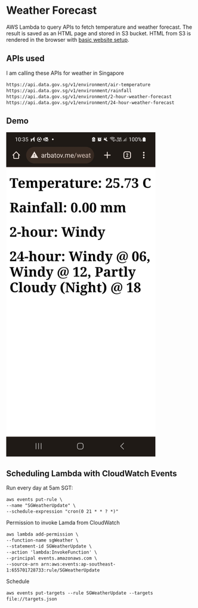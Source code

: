 # Weather Forecast

AWS Lambda to query APIs to fetch temperature and weather forecast. The result is saved as an HTML page and stored in S3 bucket. HTML from S3 is rendered in the browser with [basic website setup](https://docs.aws.amazon.com/AmazonS3/latest/userguide/WebsiteHosting.html).


## APIs used

I am calling these APIs for weather in Singapore

```
https://api.data.gov.sg/v1/environment/air-temperature
https://api.data.gov.sg/v1/environment/rainfall
https://api.data.gov.sg/v1/environment/2-hour-weather-forecast
https://api.data.gov.sg/v1/environment/24-hour-weather-forecast
```

## Demo

<img src="https://github.com/evgeniyarbatov/public/blob/main/singapore-weather/images/sg-weather.jpg" width="400">


## Scheduling Lambda with CloudWatch Events

Run every day at 5am SGT:

```
aws events put-rule \
--name "SGWeatherUpdate" \
--schedule-expression "cron(0 21 * * ? *)"
```

Permission to invoke Lamda from CloudWatch

```
aws lambda add-permission \
--function-name sgWeather \
--statement-id SGWeatherUpdate \
--action 'lambda:InvokeFunction' \
--principal events.amazonaws.com \
--source-arn arn:aws:events:ap-southeast-1:655701728733:rule/SGWeatherUpdate
```

Schedule

```
aws events put-targets --rule SGWeatherUpdate --targets file://targets.json
```

